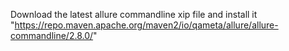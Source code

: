 Download the latest allure commandline xip file and install it "https://repo.maven.apache.org/maven2/io/qameta/allure/allure-commandline/2.8.0/"
